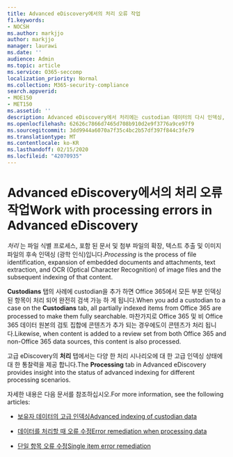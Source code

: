 ```yaml
---
title: Advanced eDiscovery에서의 처리 오류 작업
f1.keywords:
- NOCSH
ms.author: markjjo
author: markjjo
manager: laurawi
ms.date: ''
audience: Admin
ms.topic: article
ms.service: O365-seccomp
localization_priority: Normal
ms.collection: M365-security-compliance
search.appverid:
- MOE150
- MET150
ms.assetid: ''
description: Advanced eDiscovery에서 처리에는 custodian 데이터의 다시 인덱싱, 포함 된 문서 및 첨부 파일의 확장 및 OCR이 포함 되어 있습니다. 처리에 인덱싱 오류를 위한 업데이트도 포함 됩니다.
ms.openlocfilehash: 62626c7866d7465d708b910d2e9f3776a9ce97f9
ms.sourcegitcommit: 3dd9944a6070a7f35c4bc2b57df397f844c3fe79
ms.translationtype: MT
ms.contentlocale: ko-KR
ms.lasthandoff: 02/15/2020
ms.locfileid: "42070935"
---
```

# <a name="work-with-processing-errors-in-advanced-ediscovery"></a><span data-ttu-id="a635d-104">Advanced eDiscovery에서의 처리 오류 작업</span><span class="sxs-lookup"><span data-stu-id="a635d-104">Work with processing errors in Advanced eDiscovery</span></span>

<span data-ttu-id="a635d-105">*처리* 는 파일 식별 프로세스, 포함 된 문서 및 첨부 파일의 확장, 텍스트 추출 및 이미지 파일의 후속 인덱싱 (광학 인식)입니다.</span><span class="sxs-lookup"><span data-stu-id="a635d-105">*Processing* is the process of file identification, expansion of embedded documents and attachments, text extraction, and OCR (Optical Character Recognition) of image files and the subsequent indexing of that content.</span></span>  

<span data-ttu-id="a635d-106">**Custodians** 탭의 사례에 custodian을 추가 하면 Office 365에서 모든 부분 인덱싱된 항목이 처리 되어 완전히 검색 가능 하 게 됩니다.</span><span class="sxs-lookup"><span data-stu-id="a635d-106">When you add a custodian to a case on the **Custodians** tab, all partially indexed items from Office 365 are processed to make them fully searchable.</span></span> <span data-ttu-id="a635d-107">마찬가지로 Office 365 및 비 Office 365 데이터 원본의 검토 집합에 콘텐츠가 추가 되는 경우에도이 콘텐츠가 처리 됩니다.</span><span class="sxs-lookup"><span data-stu-id="a635d-107">Likewise, when content is added to a review set from both Office 365 and non-Office 365 data sources, this content is also processed.</span></span>

<span data-ttu-id="a635d-108">고급 eDiscovery의 **처리** 탭에서는 다양 한 처리 시나리오에 대 한 고급 인덱싱 상태에 대 한 통찰력을 제공 합니다.</span><span class="sxs-lookup"><span data-stu-id="a635d-108">The **Processing** tab in Advanced eDiscovery provides insight into the status of advanced indexing for different processing scenarios.</span></span>

<span data-ttu-id="a635d-109">자세한 내용은 다음 문서를 참조하십시오.</span><span class="sxs-lookup"><span data-stu-id="a635d-109">For more information, see the following articles:</span></span>

- [<span data-ttu-id="a635d-110">보유자 데이터의 고급 인덱싱</span><span class="sxs-lookup"><span data-stu-id="a635d-110">Advanced indexing of custodian data</span></span>](indexing-custodian-data.md)

- [<span data-ttu-id="a635d-111">데이터를 처리할 때 오류 수정</span><span class="sxs-lookup"><span data-stu-id="a635d-111">Error remediation when processing data</span></span>](error-remediation.md)

- [<span data-ttu-id="a635d-112">단일 항목 오류 수정</span><span class="sxs-lookup"><span data-stu-id="a635d-112">Single item error remediation</span></span>](single-item-error-remediation.md)
